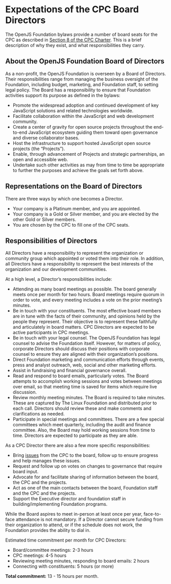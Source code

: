 # Expectations of the CPC Board Directors

The OpenJS Foundation bylaws provide a number of board seats for the CPC as described in [Section 8 of the CPC Charter](https://github.com/openjs-foundation/cross-project-council/blob/HEAD/CPC-CHARTER.md#section-8-board-representation). This is a brief description of why they exist, and what responsibilities they carry.

## About the OpenJS Foundation Board of Directors

As a non-profit, the OpenJS Foundation is overseen by a Board of Directors. Their responsibilities range from managing the business oversight of the Foundation, including budget, marketing, and Foundation staff, to setting legal policy. The Board has a responsibility to ensure that Foundation activities support its purpose as defined in the bylaws:

*   Promote the widespread adoption and continued development of key JavaScript solutions and related technologies worldwide.
*   Facilitate collaboration within the JavaScript and web development community.
*   Create a center of gravity for open source projects throughout the end-to-end JavaScript ecosystem guiding them toward open governance and diverse collaborator bases.
*   Host the infrastructure to support hosted JavaScript open source projects (the “Projects”).
*   Enable, through advancement of Projects and strategic partnerships, an open and accessible web.
*   Undertake such other activities as may from time to time be appropriate to further the purposes and achieve the goals set forth above.

## Representations on the Board of Directors

There are three ways by which one becomes a Director.

*   Your company is a Platinum member, and you are appointed.
*   Your company is a Gold or Silver member, and you are elected by the other Gold or Silver members.
*   You are chosen by the CPC to fill one of the CPC seats.

## Responsibilities of Directors

All Directors have a responsibility to represent the organization or community group which appointed or voted them into their role. In addition, all Directors have a responsibility to represent the best interests of the organization and our development communities.

At a high level, a Director’s responsibilities include:

*   Attending as many board meetings as possible. The board generally meets once per month for two hours. Board meetings require quorum in order to vote, and every meeting includes a vote on the prior meeting’s minutes.
*   Be in touch with your constituents. The most effective board members are in tune with the facts of their community, and opinions held by the people they represent. Their objective is to represent these faithfully and articulately in board matters. CPC Directors are expected to be active participants in CPC meetings.
*   Be in touch with your legal counsel. The OpenJS Foundation has legal counsel to advise the Foundation itself. However, for matters of policy, corporate Directors should discuss their positions with corporate counsel to ensure they are aligned with their organization’s positions.
*   Direct Foundation marketing and communication efforts through events, press and analyst outreach, web, social and other marketing efforts.
*   Assist in fundraising and financial governance overall.
*   Read and respond to board emails, particularly votes. The Board attempts to accomplish working sessions and votes between meetings over email, so that meeting time is saved for items which require live discussion.
*   Review monthly meeting minutes. The Board is required to take minutes. These are captured by The Linux Foundation and distributed prior to each call. Directors should review these and make comments and clarifications as needed.
*   Participate in special meetings and committees. There are a few special committees which meet quarterly, including the audit and finance committee. Also, the Board may hold working sessions from time to time. Directors are expected to participate as they are able.

As a CPC Director there are also a few more specific responsibilities:

*   Bring [issues](https://github.com/openjs-foundation/cross-project-council/issues?q=is:issue%20state:open%20(label:%22board%20approval%20required%22%20OR%20label:waiting-on-board)) from the CPC to the board, follow up to ensure progress and help manages these issues.
*   Request and follow up on votes on changes to governance that require board input.
*   Advocate for and facilitate sharing of information between the board, the CPC and the projects.
*   Act as one of the main contacts between the board, Foundation staff and the CPC and the projects.
*   Support the Executive director and foundation staff in building/implementing Foundation programs.

While the Board aspires to meet in-person at least once per year, face-to-face attendance is not mandatory. If a Director cannot secure funding from their organization to attend, or if the schedule does not work, the Foundation provides the ability to dial in.

Estimated time commitment per month for CPC Directors:

*   Board/committee meetings: 2-3 hours
*   CPC meetings: 4-5 hours
*   Reviewing meeting minutes, responding to board emails: 2 hours
*   Connecting with constituents: 5 hours (or more)

**Total commitment:** 13 - 15 hours per month.
